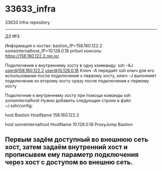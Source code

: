 # 33633_infra
33633 Infra repository

----------------------
ДЗ №3

Информация о хостах:
bastion_IP=158.160.122.2
someinternalhost_IP=10.128.0.18
pritunl консоль: https://158.160.122.2.nip.io/


Подключение к внутреннему хосту в одну комманду: ssh -AJ user@158.160.122.2 user@10.128.0.18
Ключ -A передаёт ssh ключ для его использования после подключения к первому хосту, ключ -J выполняет подключение ко второму хосту сразу после подключения к первому хосту

Подключние к внутреннему хосту при помощи команды ssh someinternalhost
Нужно добавить следующие строки в файл ~/.ssh/config:

host Bastion
        HostName 158.160.122.2

host someinternalhost
        HostName 10.128.0.18
        ProxyJump Bastion

Первым задём доступный во внешнюю сеть хост, затем задаём внутренний хост и прописывем ему параметр подключения через хост с доступом во внешню сеть.
----------------------
